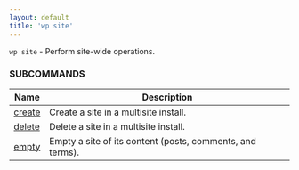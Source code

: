 ```yaml
---
layout: default
title: 'wp site'
---
```


`wp site` - Perform site-wide operations.



### SUBCOMMANDS

<table>
	<thead>
	<tr>
		<th>Name</th>
		<th>Description</th>
	</tr>
	</thead>
	<tbody>
		<tr>
			<td><a href="/commands/site/create/">create</a></td>
			<td>Create a site in a multisite install.</td>
		</tr>
		<tr>
			<td><a href="/commands/site/delete/">delete</a></td>
			<td>Delete a site in a multisite install.</td>
		</tr>
		<tr>
			<td><a href="/commands/site/empty/">empty</a></td>
			<td>Empty a site of its content (posts, comments, and terms).</td>
		</tr>
	</tbody>
</table>
